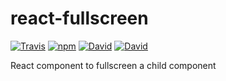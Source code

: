 # react-fullscreen
[![Travis](https://img.shields.io/travis/ThomWright/react-fullscreen.svg?style=flat-square)](https://travis-ci.org/ThomWright/react-fullscreen)
[![npm](https://img.shields.io/npm/v/react-fullscreen.svg?style=flat-square)](https://www.npmjs.com/package/react-fullscreen)
[![David](https://img.shields.io/david/ThomWright/react-fullscreen.svg?style=flat-square)](https://david-dm.org/ThomWright/react-fullscreen)
[![David](https://img.shields.io/david/dev/ThomWright/react-fullscreen.svg?style=flat-square)](https://david-dm.org/ThomWright/react-fullscreen#info=devDependencies)

React component to fullscreen a child component

